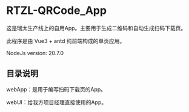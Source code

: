 # RTZL-QRCode_App
这是瑞太生产线上的自用App。主要用于生成二维码和自动生成扫码下载页。

此程序是由 Vue3 + antd 纯前端构成的单页应用。

NodeJs version: 20.7.0

## 目录说明

webApp：是用于编写扫码下载页的App。

webUI：给我方项目经理直接使用的App。
